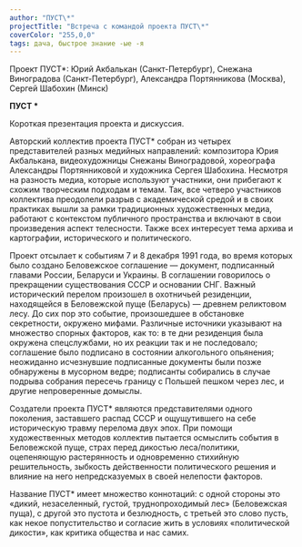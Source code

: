 ```yaml
---
author: "ПУСТ\*"
projectTitle: "Встреча с командой проекта ПУСТ\*"
coverColor: "255,0,0"
tags: дача, быстрое знание -ые -я
---
```


Проект ПУСТ\*: Юрий Акбалькан (Санкт-Петербург), Снежана Виноградова (Санкт-Петербург), Александра Портянникова (Москва), Сергей Шабохин (Минск)  
  
**ПУСТ \***  
  

Короткая презентация проекта и дискуссия. 

Авторский коллектив проекта ПУСТ\* собран из четырех представителей разных медийных направлений: композитора Юрия Акбалькана, видеохудожницы Снежаны Виноградовой, хореографа Александры Портянниковой и художника Сергея Шабохина. Несмотря на разность медиа, которые используют участники, они прибегают к схожим творческим подходам и темам. Так, все четверо участников коллектива преодолели разрыв с академической средой и в своих практиках вышли за рамки традиционных художественных медиа, работают с контекстом публичного пространства и включают в свои произведения аспект телесности. Также всех интересует тема архива и картографии, исторического и политического.
 
Проект отсылает к событиям 7 и 8 декабря 1991 года, во время которых было создано Беловежское соглашение — документ, подписанный главами России, Беларуси и Украины. В соглашении говорилось о прекращении существования СССР и основании СНГ. Важный исторический перелом произошел в охотничьей резиденции, находящейся в Беловежской пуще (Беларусь) — древнем реликтовом лесу. До сих пор это событие, произошедшее в обстановке секретности, окружено мифами. Различные источники указывают на множество спорных факторов, как то: в те дни резиденция была окружена спецслужбами, но их реакции так и не последовало; соглашение было подписано в состоянии алкогольного опьянения; неожиданно исчезнувшие подписанные документы были позже обнаружены в мусорном ведре; подписанты собирались в случае подрыва собрания пересечь границу с Польшей пешком через лес, и другие непроверенные домыслы.  

Создатели проекта ПУСТ\* являются представителями одного поколения, заставшего распад СССР и ощущутившего на себе историческую травму перелома двух эпох. При помощи художественных методов коллектив пытается осмыслить события в Беловежской пуще, страх перед дикостью леса/политики, оцепеняющую растерянность и одновременно стихийную решительность, зыбкость действенности политического решения и влияние на него непредсказуемых в своей нелепости факторов.
 
Название ПУСТ\* имеет множество коннотаций: с одной стороны это «дикий, незаселенный, густой, труднопроходимый лес» (Беловежская пуща), с другой это пустота и безлюдность, с третьей это слово пусть, как некое попустительство и согласие жить в условиях «политической дикости», как критика общества и нас самих.